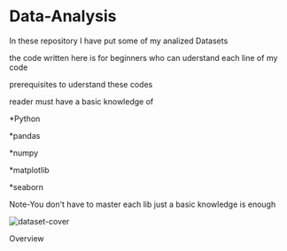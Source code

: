# Data-Analysis
In these repository I have put some of my analized  Datasets

the code written here is for beginners who can uderstand each line of my code

prerequisites to uderstand these codes

reader must have a basic knowledge of 

*Python

*pandas

*numpy

*matplotlib

*seaborn

Note-You don't have to master each lib just a basic knowledge is enough

![dataset-cover](https://user-images.githubusercontent.com/65847158/133476937-6cea554f-ab27-4ea7-ab30-b6c7727e4688.jpg)

Overview

